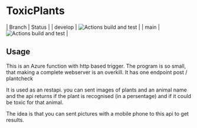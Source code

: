 # ToxicPlants
 
| Branch | Status |
| develop  | ![Actions build and test](https://github.com/animundo/ToxicPlants/actions/workflows/dotnetdevelop.yml/badge.svg?branch=develop) |
| main  | ![Actions build and test](https://github.com/animundo/ToxicPlants/actions/workflows/dotnetmain.yml/badge.svg?branch=main) |


## Usage

This is an Azure function with http based trigger. The program is so small, that making a complete webserver is an overkill. It has one endpoint post / plantcheck

It is used as an restapi. you can sent images of plants and an animal name and the api returns if the plant is recognised (in a persentage) and if it could be toxic for that animal.   
   
The idea is that you can sent pictures with a mobile phone to this api to get results.

